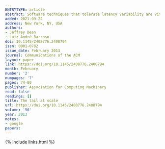 ```yaml
---
ENTRYTYPE: article
abstract: Software techniques that tolerate latency variability are vital to building responsive large-scale Web services.
added: 2021-09-22
address: New York, NY, USA
authors:
- Jeffrey Dean
- Luiz André Barroso
doi: 10.1145/2408776.2408794
issn: 0001-0782
issue_date: February 2013
journal: Communications of the ACM
layout: paper
link: https://doi.org/10.1145/2408776.2408794
month: February
number: '2'
numpages: '7'
pages: 74-80
publisher: Association for Computing Machinery
read: false
readings: []
title: The tail at scale
url: https://doi.org/10.1145/2408776.2408794
volume: '56'
year: 2013
notes:
- google
papers:
---
```

{% include links.html %}
